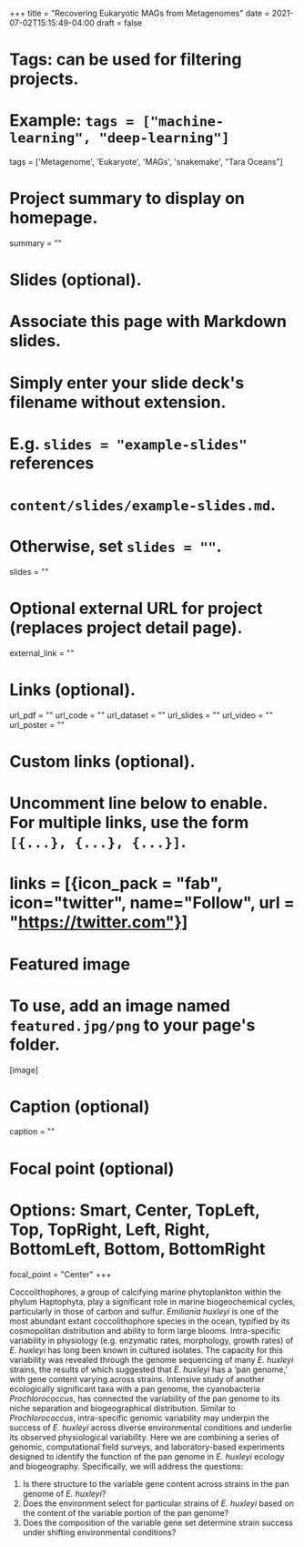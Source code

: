+++
title = "Recovering Eukaryotic MAGs from Metagenomes"
date = 2021-07-02T15:15:49-04:00
draft = false

# Tags: can be used for filtering projects.
# Example: `tags = ["machine-learning", "deep-learning"]`
tags = ['Metagenome', 'Eukaryote', 'MAGs', 'snakemake', "Tara Oceans"]

# Project summary to display on homepage.
summary = ""

# Slides (optional).
#   Associate this page with Markdown slides.
#   Simply enter your slide deck's filename without extension.
#   E.g. `slides = "example-slides"` references
#   `content/slides/example-slides.md`.
#   Otherwise, set `slides = ""`.
slides = ""

# Optional external URL for project (replaces project detail page).
external_link = ""

# Links (optional).
url_pdf = ""
url_code = ""
url_dataset = ""
url_slides = ""
url_video = ""
url_poster = ""

# Custom links (optional).
#   Uncomment line below to enable. For multiple links, use the form `[{...}, {...}, {...}]`.
# links = [{icon_pack = "fab", icon="twitter", name="Follow", url = "https://twitter.com"}]

# Featured image
# To use, add an image named `featured.jpg/png` to your page's folder.
[image]
  # Caption (optional)
  caption = ""

  # Focal point (optional)
  # Options: Smart, Center, TopLeft, Top, TopRight, Left, Right, BottomLeft, Bottom, BottomRight
  focal_point = "Center"
+++

Coccolithophores, a group of calcifying marine phytoplankton within the phylum Haptophyta, play a significant role in marine biogeochemical cycles, particularly in those of carbon and sulfur. *Emiliania huxleyi* is one of the most abundant extant coccolithophore species in the ocean, typified by its cosmopolitan distribution and ability to form large blooms. Intra-specific variability in physiology (e.g. enzymatic rates, morphology, growth rates) of *E. huxleyi* has long been known in cultured isolates. The capacity for this variability was revealed through the genome sequencing of many *E. huxleyi* strains, the results of which suggested that *E. huxleyi* has a ‘pan genome,’ with gene content varying across strains. Intensive study of another ecologically significant taxa with a pan genome, the cyanobacteria *Prochlorococcus*, has connected the variability of the pan genome to its niche separation and biogeographical distribution. Similar to *Prochlorococcus*, intra-specific genomic variability may underpin the success of *E. huxleyi* across diverse environmental conditions and underlie its observed physiological variability. Here we are combining a series of genomic, computational field surveys, and laboratory-based experiments designed to identify the function of the pan genome in *E. huxleyi* ecology and biogeography. Specifically, we will address the questions:

1. Is there structure to the variable gene content across strains in the pan genome of *E. huxleyi*?
2. Does the environment select for particular strains of *E. huxleyi* based on the content of the variable portion of the pan genome?
3. Does the composition of the variable gene set determine strain success under shifting environmental conditions?
